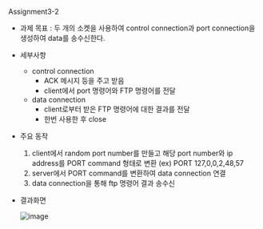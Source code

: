 Assignment3-2
* 과제 목표 : 두 개의 소켓을 사용하여 control connection과 port connection을 생성하여 data를 송수신한다.
* 세부사항
  * control connection
    * ACK 메시지 등을 주고 받음
    * client에서 port 명령어와 FTP 명령어를 전달
  * data connection
    * client로부터 받은 FTP 명령어에 대한 결과를 전달
    * 한번 사용한 후 close
* 주요 동작
    1. client에서 random port number를 만들고 해당 port number와 ip address를 PORT command 형태로 변환
       (ex) PORT 127,0,0,2,48,57
    2. server에서 PORT command를 변환하여 data connection 연결
    3. data connection을 통해 ftp 명령어 결과 송수신

* 결과화면

   ![image](https://github.com/shl0501/system-programming-2024-FTP-server/assets/114389927/7ca87249-bee7-4817-846f-358eefbea26b)

 

    
   
